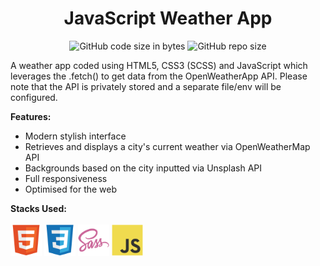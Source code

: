 <div align="center">
<h1>JavaScript Weather App</h1>

![GitHub code size in bytes](https://img.shields.io/github/languages/code-size/asbhogal/JavaScript-Weather-App?style=for-the-badge&labelColor=000) ![GitHub repo size](https://img.shields.io/github/repo-size/asbhogal/JavaScript-Weather-App?color=blueviolet&style=for-the-badge&labelColor=000)

</div>

A weather app coded using HTML5, CSS3 (SCSS) and JavaScript which leverages the .fetch() to get data from the OpenWeatherApp API. Please note that the API is privately stored and a separate file/env will be configured.

<strong>Features:</strong><br>
  - Modern stylish interface
  - Retrieves and displays a city's current weather via OpenWeatherMap API
  - Backgrounds based on the city inputted via Unsplash API
  - Full responsiveness
  - Optimised for the web

<strong>Stacks Used:</strong><br>
<br>
<a target="_blank" rel="noopener noreferrer" href="https://github.com/devicons/devicon/blob/master/icons/html5/html5-original.svg"><img src="https://github.com/devicons/devicon/raw/master/icons/html5/html5-original.svg" alt="html5" width="50" height="50" style="max-width:100%;"></a>
<a target="_blank" rel="noopener noreferrer" href="https://github.com/devicons/devicon/blob/master/icons/css3/css3-original.svg"><img src="https://github.com/devicons/devicon/raw/master/icons/css3/css3-original.svg" alt="css3" width="50" height="50" style="max-width:100%;"></a>
<a target="_blank" rel="noopener noreferrer" href="https://github.com/devicons/devicon/blob/master/icons/sass/sass-original.svg"><img src="https://github.com/devicons/devicon/blob/master/icons/sass/sass-original.svg" alt="sass" width="50" height="50" style="max-width:100%;"></a>
<a target="_blank" rel="noopener noreferrer" href="https://github.com/devicons/devicon/blob/master/icons/javascript/javascript-original.svg"><img src="https://github.com/devicons/devicon/raw/master/icons/javascript/javascript-original.svg" alt="JavaScript" width="50" height="50" style="max-width:100%;"></a>
